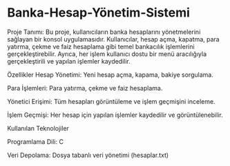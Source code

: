 # Banka-Hesap-Yönetim-Sistemi
Proje Tanımı:
Bu proje, kullanıcıların banka hesaplarını yönetmelerini sağlayan  bir konsol uygulamasıdır. Kullanıcılar, hesap açma, kapatma, para yatırma, çekme ve faiz hesaplama gibi temel bankacılık işlemlerini  gerçekleştirebilir. Ayrıca, her işlem kullanıcı dostu bir menü aracılığıyla gerçekleştirili ve yapılan işlemler kaydedilir. 

  Özellikler
Hesap Yönetimi: Yeni hesap açma, kapama, bakiye sorgulama.

Para İşlemleri: Para yatırma, çekme ve faiz hesaplama.

Yönetici Erişimi: Tüm hesapları görüntüleme ve işlem geçmişini inceleme.

İşlem Geçmişi: Her hesap için yapılan işlemler kaydedilir ve görüntülenebilir.

  Kullanılan Teknolojiler

Programlama Dili: C

Veri Depolama: Dosya tabanlı veri yönetimi (hesaplar.txt)
